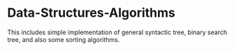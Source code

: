 # Data-Structures-Algorithms
This includes simple implementation of general syntactic tree, binary search tree, and also some sorting algorithms.
